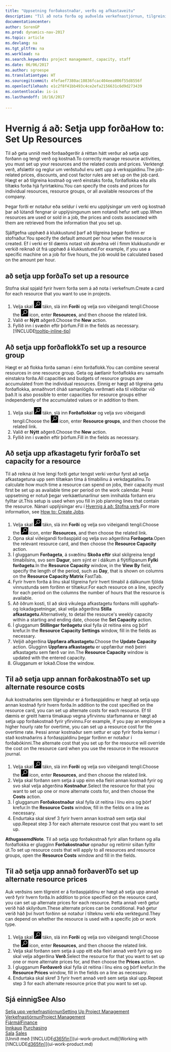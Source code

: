 ```yaml
---
title: "Uppsetning forðakostnaðar, verðs og afkastaveitu"
description: "Til að nota forða og auðvelda verkefnastjórnun, tilgreinirðu kostnað og verð fyrir einstaka forða eða forðaflokka, og stillir afkastaveitu forða."
documentationcenter: 
author: SorenGP
ms.prod: dynamics-nav-2017
ms.topic: article
ms.devlang: na
ms.tgt_pltfrm: na
ms.workload: na
ms.search.keywords: project management, capacity, staff
ms.date: 06/06/2017
ms.author: sgroespe
ms.translationtype: HT
ms.sourcegitcommit: 4fefaef7380ac10836fcac404eea006f55d8556f
ms.openlocfilehash: e1c2f8f41bb493c4ce2efa2156631c6d9d273439
ms.contentlocale: is-is
ms.lasthandoff: 10/16/2017

---
```

# <a name="how-to-set-up-resources"></a><span data-ttu-id="8af97-103">Hvernig á að: Setja upp forða</span><span class="sxs-lookup"><span data-stu-id="8af97-103">How to: Set Up Resources</span></span>
<span data-ttu-id="8af97-104">Til að geta unnið með forðaaðgerðir á réttan hátt verður að setja upp forðann og tengt verð og kostnað.</span><span class="sxs-lookup"><span data-stu-id="8af97-104">To correctly manage resource activities, you must set up your resources and the related costs and prices.</span></span> <span data-ttu-id="8af97-105">Verktengt verð, afslættir og reglur um verðstuðul eru sett upp á verkspjaldinu.</span><span class="sxs-lookup"><span data-stu-id="8af97-105">The job-related prices, discounts, and cost factor rules are set up on the job card.</span></span> <span data-ttu-id="8af97-106">Hægt er að tilgreina kostnað og verð einstaks forða, forðaflokka eða alls tiltæks forða hjá fyrirtækinu.</span><span class="sxs-lookup"><span data-stu-id="8af97-106">You can specify the costs and prices for individual resources, resource groups, or all available resources of the company.</span></span>

<span data-ttu-id="8af97-107">Þegar forði er notaður eða seldur í verki eru upplýsingar um verð og kostnað þar að lútandi fengnar úr upplýsingunum sem notandi hefur sett upp.</span><span class="sxs-lookup"><span data-stu-id="8af97-107">When resources are used or sold in a job, the prices and costs associated with them are retrieved from the information that you set up.</span></span>

<span data-ttu-id="8af97-108">Sjálfgefna upphæð á klukkustund þarf að tilgreina þegar forðinn er stofnaður.</span><span class="sxs-lookup"><span data-stu-id="8af97-108">You specify the default amount per hour when the resource is created.</span></span> <span data-ttu-id="8af97-109">Ef í verki er til dæmis notast við ákveðna vél í fimm klukkustundir er verkið reiknað út frá upphæð á klukkustund.</span><span class="sxs-lookup"><span data-stu-id="8af97-109">For example, if you use a specific machine on a job for five hours, the job would be calculated based on the amount per hour.</span></span>

## <a name="to-set-up-a-resource"></a><span data-ttu-id="8af97-110">að setja upp forða</span><span class="sxs-lookup"><span data-stu-id="8af97-110">To set up a resource</span></span>
<span data-ttu-id="8af97-111">Stofna skal spjald fyrir hvern forða sem á að nota í verkefnum.</span><span class="sxs-lookup"><span data-stu-id="8af97-111">Create a card for each resource that you want to use in projects.</span></span>

1. <span data-ttu-id="8af97-112">Velja skal ![Leit að síðu eða skýrslu](media/ui-search/search_small.png "Leit að síðu eða skýrslu táknið") tákn, slá inn **Forði** og velja svo viðeigandi tengil.</span><span class="sxs-lookup"><span data-stu-id="8af97-112">Choose the ![Search for Page or Report](media/ui-search/search_small.png "Search for Page or Report icon") icon, enter **Resources**, and then choose the related link.</span></span>
2. <span data-ttu-id="8af97-113">Valið er **Nýtt** aðgerð.</span><span class="sxs-lookup"><span data-stu-id="8af97-113">Choose the **New** action.</span></span>
3. <span data-ttu-id="8af97-114">Fyllið inn í svæðin eftir þörfum.</span><span class="sxs-lookup"><span data-stu-id="8af97-114">Fill in the fields as necessary.</span></span> [!INCLUDE[tooltip-inline-tip](includes/tooltip-inline-tip_md.md)]  

## <a name="to-set-up-a-resource-group"></a><span data-ttu-id="8af97-115">Að setja upp forðaflokk</span><span class="sxs-lookup"><span data-stu-id="8af97-115">To set up a resource group</span></span>
<span data-ttu-id="8af97-116">Hægt er að flokka forða saman í einn forðaflokk.</span><span class="sxs-lookup"><span data-stu-id="8af97-116">You can combine several resources in one resource group.</span></span> <span data-ttu-id="8af97-117">Geta og áætlanir forðaflokka eru samsafn einstakra forða.</span><span class="sxs-lookup"><span data-stu-id="8af97-117">All capacities and budgets of resource groups are accumulated from the individual resources.</span></span> <span data-ttu-id="8af97-118">Einnig er hægt að tilgreina getu forðaflokka, annaðhvort óháð samanlögðu verðmæti eða til viðbótar við það.</span><span class="sxs-lookup"><span data-stu-id="8af97-118">It is also possible to enter capacities for resource groups either independently of the accumulated values or in addition to them.</span></span>

1. <span data-ttu-id="8af97-119">Velja skal ![Leit að síðu eða skýrslu](media/ui-search/search_small.png "Leit að síðu eða skýrslu táknið") tákn, slá inn **Forðaflokkar** og velja svo viðeigandi tengil.</span><span class="sxs-lookup"><span data-stu-id="8af97-119">Choose the ![Search for Page or Report](media/ui-search/search_small.png "Search for Page or Report icon") icon, enter **Resource groups**, and then choose the related link.</span></span>
2. <span data-ttu-id="8af97-120">Valið er **Nýtt** aðgerð.</span><span class="sxs-lookup"><span data-stu-id="8af97-120">Choose the **New** action.</span></span>
3. <span data-ttu-id="8af97-121">Fyllið inn í svæðin eftir þörfum.</span><span class="sxs-lookup"><span data-stu-id="8af97-121">Fill in the fields as necessary.</span></span>

## <a name="to-set-capacity-for-a-resource"></a><span data-ttu-id="8af97-122">Að setja upp afkastagetu fyrir forða</span><span class="sxs-lookup"><span data-stu-id="8af97-122">To set capacity for a resource</span></span>
<span data-ttu-id="8af97-123">Til að reikna út hve lengi forði getur tengst verki verður fyrst að setja afkastagetuna upp sem tiltækan tíma á tímabilinu á verkdagatalinu.</span><span class="sxs-lookup"><span data-stu-id="8af97-123">To calculate how much time a resource can spend on jobs, their capacity must first be set up as available time per period on the work calendar.</span></span> <span data-ttu-id="8af97-124">Þessi uppsetning er notuð þegar verkáætlunarlínur sem innihalda forðann eru fylltar út.</span><span class="sxs-lookup"><span data-stu-id="8af97-124">This setup is used when you fill in job planning lines that contain the resource.</span></span> <span data-ttu-id="8af97-125">Nánari upplýsingar eru í [Hvernig á að: Stofna verk](projects-how-create-jobs.md).</span><span class="sxs-lookup"><span data-stu-id="8af97-125">For more information, see [How to: Create Jobs](projects-how-create-jobs.md).</span></span>

1. <span data-ttu-id="8af97-126">Velja skal ![Leit að síðu eða skýrslu](media/ui-search/search_small.png "Leit að síðu eða skýrslu táknið") tákn, slá inn **Forði** og velja svo viðeigandi tengil.</span><span class="sxs-lookup"><span data-stu-id="8af97-126">Choose the ![Search for Page or Report](media/ui-search/search_small.png "Search for Page or Report icon") icon, enter **Resources**, and then choose the related link.</span></span>
2. <span data-ttu-id="8af97-127">Opna skal viðeigandi forðaspjald og velja svo aðgerðina **Forðageta**.</span><span class="sxs-lookup"><span data-stu-id="8af97-127">Open the relevant resource card, and then choose the **Resource Capacity** action.</span></span>
3. <span data-ttu-id="8af97-128">Í glugganum **Forðageta**, á svæðinu **Skoða eftir** skal skilgreina lengd tímabilsins, svo sem **Dagur**, sem sýnt er í dálkum á flýtiflipanum **Fylki forðagetu**.</span><span class="sxs-lookup"><span data-stu-id="8af97-128">In the **Resource Capacity** window, in the **View By** field, specify the length of the period, such as **Day**, that is shown on columns on the **Resource Capacity Matrix** FastTab.</span></span>
4. <span data-ttu-id="8af97-129">Fyrir hvern forða á línu skal tilgreina fyrir hvert tímabil á dálkunum fjölda vinnustunda sem forðinn er tiltækur.</span><span class="sxs-lookup"><span data-stu-id="8af97-129">For each resource on a line, specify for each period on the columns the number of hours that the resource is available.</span></span>
5. <span data-ttu-id="8af97-130">Að öðrum kosti, til að skrá vikulega afkastagetu forðans milli upphafs- og lokadagsetningar, skal velja aðgerðina **Stilla afkastagetu**.</span><span class="sxs-lookup"><span data-stu-id="8af97-130">Alternatively, to detail the resource's weekly capacity within a starting and ending date, choose the **Set Capacity** action.</span></span>
6. <span data-ttu-id="8af97-131">Í glugganum **Stillingar forðagetu** skal fylla út reitina eins og þörf krefur.</span><span class="sxs-lookup"><span data-stu-id="8af97-131">In the **Resource Capacity Settings** window, fill in the fields as necessary.</span></span>
7. <span data-ttu-id="8af97-132">Veljið aðgerðina **Uppfæra afkastagetu**.</span><span class="sxs-lookup"><span data-stu-id="8af97-132">Choose the **Update Capacity** action.</span></span> <span data-ttu-id="8af97-133">Glugginn **Uppfæra afkastagetu** er uppfærður með þeirri afkastagetu sem færð var inn.</span><span class="sxs-lookup"><span data-stu-id="8af97-133">The **Resource Capacity** window is updated with the entered capacity.</span></span>
8. <span data-ttu-id="8af97-134">Glugganum er lokað.</span><span class="sxs-lookup"><span data-stu-id="8af97-134">Close the window.</span></span>

## <a name="to-set-up-alternate-resource-costs"></a><span data-ttu-id="8af97-135">Til að setja upp annan forðakostnað</span><span class="sxs-lookup"><span data-stu-id="8af97-135">To set up alternate resource costs</span></span>
<span data-ttu-id="8af97-136">Auk kostnaðarins sem tilgreindur er á forðaspjaldinu er hægt að setja upp annan kostnað fyrir hvern forða.</span><span class="sxs-lookup"><span data-stu-id="8af97-136">In addition to the cost specified on the resource card, you can set up alternate costs for each resource.</span></span> <span data-ttu-id="8af97-137">Ef til dæmis er greitt hærra tímakaup vegna yfirvinnu starfsmanna er hægt að setja upp forðakostnað fyrir yfirvinnu.</span><span class="sxs-lookup"><span data-stu-id="8af97-137">For example, if you pay an employee a higher hourly rate for overtime, you can set up a resource cost for the overtime rate.</span></span> <span data-ttu-id="8af97-138">Þessi annar kostnaður sem settur er upp fyrir forða kemur í stað kostnaðarins á forðaspjaldinu þegar forðinn er notaður í forðabókinni.</span><span class="sxs-lookup"><span data-stu-id="8af97-138">The alternate cost that you set up for the resource will override the cost on the resource card when you use the resource in the resource journal.</span></span>

1. <span data-ttu-id="8af97-139">Velja skal ![Leit að síðu eða skýrslu](media/ui-search/search_small.png "Leit að síðu eða skýrslu táknið") tákn, slá inn **Forði** og velja svo viðeigandi tengil.</span><span class="sxs-lookup"><span data-stu-id="8af97-139">Choose the ![Search for Page or Report](media/ui-search/search_small.png "Search for Page or Report icon") icon, enter **Resources**, and then choose the related link.</span></span>  
2. <span data-ttu-id="8af97-140">Velja skal forðann sem setja á upp einn eða fleiri annan kostnað fyrir og svo skal velja aðgerðina **Kostnaður**.</span><span class="sxs-lookup"><span data-stu-id="8af97-140">Select the resource for that you want to set up one or more alternate costs for, and then choose the **Costs** action.</span></span>  
3. <span data-ttu-id="8af97-141">Í glugganum **Forðakostnaður** skal fylla út reitina í línu eins og þörf krefur.</span><span class="sxs-lookup"><span data-stu-id="8af97-141">In the **Resource Costs** window, fill in the fields on a line as necessary.</span></span>  
4. <span data-ttu-id="8af97-142">Endurtaka skal skref 3 fyrir hvern annan kostnað sem setja skal upp.</span><span class="sxs-lookup"><span data-stu-id="8af97-142">Repeat step 3 for each alternate resource cost that you want to set up.</span></span>

<span data-ttu-id="8af97-143">**Athugasemd**</span><span class="sxs-lookup"><span data-stu-id="8af97-143">**Note**.</span></span> <span data-ttu-id="8af97-144">Til að setja upp forðakostnað fyrir allan forðann og alla forðaflokka er glugginn **Forðakostnaður** opnaður og reitirnir síðan fylltir út.</span><span class="sxs-lookup"><span data-stu-id="8af97-144">To set up resource costs that will apply to all resources and resource groups, open the **Resource Costs** window and fill in the fields.</span></span>

## <a name="to-set-up-alternate-resource-prices"></a><span data-ttu-id="8af97-145">Til að setja upp annað forðaverð</span><span class="sxs-lookup"><span data-stu-id="8af97-145">To set up alternate resource prices</span></span>
<span data-ttu-id="8af97-146">Auk verðsins sem tilgreint er á forðaspjaldinu er hægt að setja upp annað verð fyrir hvern forða.</span><span class="sxs-lookup"><span data-stu-id="8af97-146">In addition to price specified on the resource card, you can set up alternate prices for each resource.</span></span> <span data-ttu-id="8af97-147">Þetta annað verð getur verið háð skilyrðum.</span><span class="sxs-lookup"><span data-stu-id="8af97-147">These alternate prices can be conditional.</span></span> <span data-ttu-id="8af97-148">Það getur verið háð því hvort forðinn sé notaður í tilteknu verki eða verktegund.</span><span class="sxs-lookup"><span data-stu-id="8af97-148">They can depend on whether the resource is used with a specific job or work type.</span></span>

1. <span data-ttu-id="8af97-149">Velja skal ![Leit að síðu eða skýrslu](media/ui-search/search_small.png "Leit að síðu eða skýrslu táknið") tákn, slá inn **Forði** og velja svo viðeigandi tengil.</span><span class="sxs-lookup"><span data-stu-id="8af97-149">Choose the ![Search for Page or Report](media/ui-search/search_small.png "Search for Page or Report icon") icon, enter **Resources**, and then choose the related link.</span></span>
2. <span data-ttu-id="8af97-150">Velja skal forðann sem setja á upp eitt eða fleiri annað verð fyrir og svo skal velja aðgerðina **Verð**.</span><span class="sxs-lookup"><span data-stu-id="8af97-150">Select the resource for that you want to set up one or more alternate prices for, and then choose the **Prices** action.</span></span>
3. <span data-ttu-id="8af97-151">Í glugganum **Forðaverð** skal fylla út reitina í línu eins og þörf krefur.</span><span class="sxs-lookup"><span data-stu-id="8af97-151">In the **Resource Prices** window, fill in the fields on a line as necessary.</span></span>
4. <span data-ttu-id="8af97-152">Endurtaka skal skref 3 fyrir hvert annað verð sem setja skal upp.</span><span class="sxs-lookup"><span data-stu-id="8af97-152">Repeat step 3 for each alternate resource price that you want to set up.</span></span>

## <a name="see-also"></a><span data-ttu-id="8af97-153">Sjá einnig</span><span class="sxs-lookup"><span data-stu-id="8af97-153">See Also</span></span>
[<span data-ttu-id="8af97-154">Setja upp verkefnastjórnun</span><span class="sxs-lookup"><span data-stu-id="8af97-154">Setting Up Project Management</span></span>](projects-setup-projects.md)  
[<span data-ttu-id="8af97-155">Verkefnastjórnun</span><span class="sxs-lookup"><span data-stu-id="8af97-155">Project Management</span></span>](projects-manage-projects.md)  
[<span data-ttu-id="8af97-156">Fjármál</span><span class="sxs-lookup"><span data-stu-id="8af97-156">Finance</span></span>](finance.md)  
<span data-ttu-id="8af97-157">[Innkaup](purchasing-manage-purchasing.md)       </span><span class="sxs-lookup"><span data-stu-id="8af97-157">[Purchasing](purchasing-manage-purchasing.md)       </span></span>  
<span data-ttu-id="8af97-158">[Sala](sales-manage-sales.md)    </span><span class="sxs-lookup"><span data-stu-id="8af97-158">[Sales](sales-manage-sales.md)    </span></span>  
<span data-ttu-id="8af97-159">[Unnið með [!INCLUDE[d365fin](includes/d365fin_md.md)]](ui-work-product.md)</span><span class="sxs-lookup"><span data-stu-id="8af97-159">[Working with [!INCLUDE[d365fin](includes/d365fin_md.md)]](ui-work-product.md)</span></span>  

